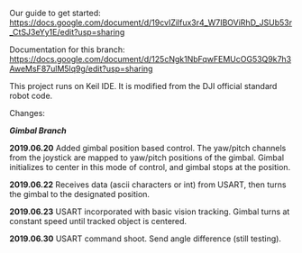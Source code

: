 Our guide to get started: https://docs.google.com/document/d/19cvIZilfux3r4_W7IBOViRhD_JSUb53r_CtSJ3eYy1E/edit?usp=sharing

Documentation for this branch: https://docs.google.com/document/d/125cNgk1NbFqwFEMUcOG53Q9k7h3AweMsF87ulM5lq9g/edit?usp=sharing

This project runs on Keil IDE. It is modified from the DJI official standard robot code.

Changes:

___Gimbal Branch___

__2019.06.20__ Added gimbal position based control. The yaw/pitch channels from the joystick are mapped to yaw/pitch positions of the gimbal. Gimbal initializes to center in this mode of control, and gimbal stops at the position.

__2019.06.22__ Receives data (ascii characters or int) from USART, then turns the gimbal to the designated position.

__2019.06.23__ USART incorporated with basic vision tracking. Gimbal turns at constant speed until tracked object is centered.

__2019.06.30__ USART command shoot. Send angle difference (still testing).
